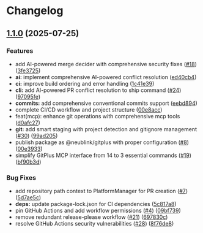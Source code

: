 # Changelog

## [1.1.0](https://github.com/NeuBlink/gitplus/compare/gitplus-v1.0.1...gitplus-v1.1.0) (2025-07-25)


### Features

* add AI-powered merge decider with comprehensive security fixes ([#18](https://github.com/NeuBlink/gitplus/issues/18)) ([3fe3725](https://github.com/NeuBlink/gitplus/commit/3fe3725a613ff035ba56c4662fe37c661717e91d))
* **ai:** implement comprehensive AI-powered conflict resolution ([ed40cb4](https://github.com/NeuBlink/gitplus/commit/ed40cb4cd455beda67a7aca63b955d4a82cf60b1))
* **ci:** improve build ordering and error handling ([1c41e39](https://github.com/NeuBlink/gitplus/commit/1c41e39d40f637b1501bc9b283bcae949d83a8d1))
* **cli:** add AI-powered PR conflict resolution to ship command ([#24](https://github.com/NeuBlink/gitplus/issues/24)) ([97095fe](https://github.com/NeuBlink/gitplus/commit/97095feeba7af1e96c8adc46d58259ee344f2079))
* **commits:** add comprehensive conventional commits support ([eebd894](https://github.com/NeuBlink/gitplus/commit/eebd89460c89fd2db97ad28dda996f8bfb76f5be))
* complete CI/CD workflow and project structure ([00e8acc](https://github.com/NeuBlink/gitplus/commit/00e8acc1e72a999f4accd77876c158953a841367))
* feat(mcp): enhance git operations with comprehensive mcp tools ([d0afc27](https://github.com/NeuBlink/gitplus/commit/d0afc27241fb5930ce1eb6150b5661b221b4afe2))
* **git:** add smart staging with project detection and gitignore management ([#30](https://github.com/NeuBlink/gitplus/issues/30)) ([99ad205](https://github.com/NeuBlink/gitplus/commit/99ad205df5395292175ceb5f16f5bd67d83e652b))
* publish package as @neublink/gitplus with proper configuration ([#8](https://github.com/NeuBlink/gitplus/issues/8)) ([00e3933](https://github.com/NeuBlink/gitplus/commit/00e3933ac1c327b26e316e551399e3f26ad6ceb7))
* simplify GitPlus MCP interface from 14 to 3 essential commands ([#19](https://github.com/NeuBlink/gitplus/issues/19)) ([bf90b3d](https://github.com/NeuBlink/gitplus/commit/bf90b3d957d5246c9cc2fdab4767958484a29ded))


### Bug Fixes

* add repository path context to PlatformManager for PR creation ([#7](https://github.com/NeuBlink/gitplus/issues/7)) ([5d7ae5c](https://github.com/NeuBlink/gitplus/commit/5d7ae5cf46cc2318cb3eef5b4c815c47391344e3))
* **deps:** update package-lock.json for CI dependencies ([5c817a8](https://github.com/NeuBlink/gitplus/commit/5c817a8771ed4f3b255e6f9c4abc55849075bd80))
* pin GitHub Actions and add workflow permissions ([#4](https://github.com/NeuBlink/gitplus/issues/4)) ([09bf739](https://github.com/NeuBlink/gitplus/commit/09bf739d2c26300b64150901fe6e7ca97a062905))
* remove redundant release-please workflow ([#21](https://github.com/NeuBlink/gitplus/issues/21)) ([697830c](https://github.com/NeuBlink/gitplus/commit/697830cd2a1ea55d3b8bd6c813c437abdea5048f))
* resolve GitHub Actions security vulnerabilities ([#28](https://github.com/NeuBlink/gitplus/issues/28)) ([8f76de8](https://github.com/NeuBlink/gitplus/commit/8f76de89850da1bf1955dd81de25d30076654964))
